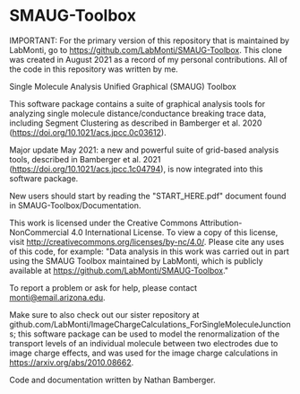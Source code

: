 # SMAUG-Toolbox
IMPORTANT: For the primary version of this repository that is maintained by LabMonti, go to https://github.com/LabMonti/SMAUG-Toolbox. This clone was created in August 2021 as a record of my personal contributions. All of the code in this repository was written by me. 

Single Molecule Analysis Unified Graphical (SMAUG) Toolbox

This software package contains a suite of graphical analysis tools for analyzing single molecule distance/conductance breaking trace data, including Segment Clustering as described in Bamberger et al. 2020 (https://doi.org/10.1021/acs.jpcc.0c03612).  

Major update May 2021: a new and powerful suite of grid-based analysis tools, described in Bamberger et al. 2021 (https://doi.org/10.1021/acs.jpcc.1c04794), is now integrated into this software package.

New users should start by reading the "START_HERE.pdf" document found in SMAUG-Toolbox/Documentation.  

This work is licensed under the Creative Commons Attribution-NonCommercial 4.0 International License. To view a copy of this license, visit http://creativecommons.org/licenses/by-nc/4.0/.  Please cite any uses of this code, for example:
"Data analysis in this work was carried out in part using the SMAUG Toolbox maintained by LabMonti, which is publicly available at https://github.com/LabMonti/SMAUG-Toolbox."

To report a problem or ask for help, please contact monti@email.arizona.edu. 

Make sure to also check out our sister repository at github.com/LabMonti/ImageChargeCalculations_ForSingleMoleculeJunctions; this software package can be used to model the renormalization of the transport levels of an individual molecule between two electrodes due to image charge effects, and was used for the image charge calculations in https://arxiv.org/abs/2010.08662.

Code and documentation written by Nathan Bamberger.  
